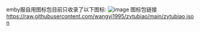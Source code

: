 emby服自用图标包目前只收录了以下图标:
![image](https://s2.loli.net/2024/09/09/5NuCEq1Bk7a6HyG.jpg)
图标包链接
https://raw.githubusercontent.com/wangyi1995/zytubiao/main/zytubiao.json

